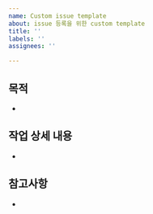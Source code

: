 ```yaml
---
name: Custom issue template
about: issue 등록을 위한 custom template
title: ''
labels: ''
assignees: ''

---
```


## 목적
* 


## 작업 상세 내용
*

 
## 참고사항
*
